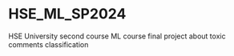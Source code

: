 # HSE_ML_SP2024
HSE University second course ML course final project about toxic comments classification
